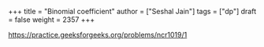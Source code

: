 +++
title = "Binomial coefficient"
author = ["Seshal Jain"]
tags = ["dp"]
draft = false
weight = 2357
+++

<https://practice.geeksforgeeks.org/problems/ncr1019/1>
